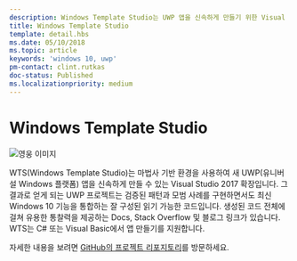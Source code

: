 ```yaml
---
description: Windows Template Studio는 UWP 앱을 신속하게 만들기 위한 Visual Studio 확장입니다.
title: Windows Template Studio
template: detail.hbs
ms.date: 05/10/2018
ms.topic: article
keywords: 'windows 10, uwp'
pm-contact: clint.rutkas
doc-status: Published
ms.localizationpriority: medium
---
```

# <a name="windows-template-studio"></a>Windows Template Studio

![영웅 이미지](images/wts1.png)

WTS(Windows Template Studio)는 마법사 기반 환경을 사용하여 새 UWP(유니버설 Windows 플랫폼) 앱을 신속하게 만들 수 있는 Visual Studio 2017 확장입니다. 그 결과로 얻게 되는 UWP 프로젝트는 검증된 패턴과 모범 사례를 구현하면서도 최신 Windows 10 기능을 통합하는 잘 구성된 읽기 가능한 코드입니다. 생성된 코드 전체에 걸쳐 유용한 통찰력을 제공하는 Docs, Stack Overflow 및 블로그 링크가 있습니다. WTS는 C# 또는 Visual Basic에서 앱 만들기를 지원합니다.

자세한 내용을 보려면 [GitHub의 프로젝트 리포지토리](https://github.com/microsoft/windowsTemplateStudio)를 방문하세요.

